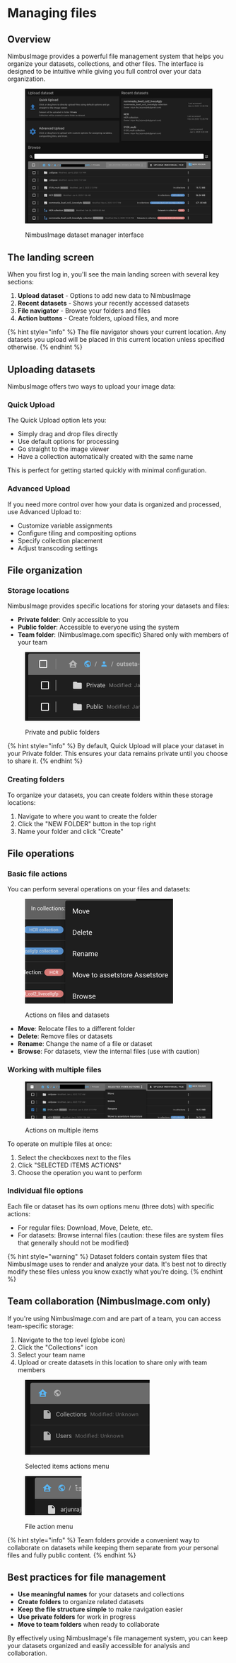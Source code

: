 # Managing files

## Overview

NimbusImage provides a powerful file management system that helps you organize your datasets, collections, and other files. The interface is designed to be intuitive while giving you full control over your data organization.

<figure><img src="../../.gitbook/assets/image (6).png" alt=""><figcaption><p>NimbusImage dataset manager interface</p></figcaption></figure>

## The landing screen

When you first log in, you'll see the main landing screen with several key sections:

1. **Upload dataset** - Options to add new data to NimbusImage
2. **Recent datasets** - Shows your recently accessed datasets
3. **File navigator** - Browse your folders and files
4. **Action buttons** - Create folders, upload files, and more

{% hint style="info" %}
The file navigator shows your current location. Any datasets you upload will be placed in this current location unless specified otherwise.
{% endhint %}

## Uploading datasets

NimbusImage offers two ways to upload your image data:

### Quick Upload

The Quick Upload option lets you:

* Simply drag and drop files directly
* Use default options for processing
* Go straight to the image viewer
* Have a collection automatically created with the same name

This is perfect for getting started quickly with minimal configuration.

### Advanced Upload

If you need more control over how your data is organized and processed, use Advanced Upload to:

* Customize variable assignments
* Configure tiling and compositing options
* Specify collection placement
* Adjust transcoding settings

## File organization

### Storage locations

NimbusImage provides specific locations for storing your datasets and files:

* **Private folder**: Only accessible to you
* **Public folder**: Accessible to everyone using the system
* **Team folder**: (NimbusImage.com specific) Shared only with members of your team

<div align="left"><figure><img src="../../.gitbook/assets/image.png" alt="" width="260"><figcaption><p>Private and public folders</p></figcaption></figure></div>

{% hint style="info" %}
By default, Quick Upload will place your dataset in your Private folder. This ensures your data remains private until you choose to share it.
{% endhint %}

### Creating folders

To organize your datasets, you can create folders within these storage locations:

1. Navigate to where you want to create the folder
2. Click the "NEW FOLDER" button in the top right
3. Name your folder and click "Create"

## File operations

### Basic file actions

You can perform several operations on your files and datasets:

<div align="left"><figure><img src="../../.gitbook/assets/image (30).png" alt="" width="335"><figcaption><p>Actions on files and datasets</p></figcaption></figure></div>

* **Move**: Relocate files to a different folder
* **Delete**: Remove files or datasets
* **Rename**: Change the name of a file or dataset
* **Browse**: For datasets, view the internal files (use with caution)

### Working with multiple files

<figure><img src="../../.gitbook/assets/Untitled8.jpg" alt=""><figcaption><p>Actions on multiple items</p></figcaption></figure>

To operate on multiple files at once:

1. Select the checkboxes next to the files
2. Click "SELECTED ITEMS ACTIONS"
3. Choose the operation you want to perform

### Individual file options

Each file or dataset has its own options menu (three dots) with specific actions:

* For regular files: Download, Move, Delete, etc.
* For datasets: Browse internal files (caution: these files are system files that generally should not be modified)

{% hint style="warning" %}
Dataset folders contain system files that NimbusImage uses to render and analyze your data. It's best not to directly modify these files unless you know exactly what you're doing.
{% endhint %}

## Team collaboration (NimbusImage.com only)

If you're using NimbusImage.com and are part of a team, you can access team-specific storage:

1. Navigate to the top level (globe icon)
2. Click the "Collections" icon
3. Select your team name
4. Upload or create datasets in this location to share only with team members

<div align="left"><figure><img src="../../.gitbook/assets/image (1).png" alt="" width="282"><figcaption><p>Selected items actions menu</p></figcaption></figure></div>

<div align="left"><figure><img src="../../.gitbook/assets/image (3).png" alt="" width="128"><figcaption><p>File action menu</p></figcaption></figure></div>

{% hint style="info" %}
Team folders provide a convenient way to collaborate on datasets while keeping them separate from your personal files and fully public content.
{% endhint %}

## Best practices for file management

* **Use meaningful names** for your datasets and collections
* **Create folders** to organize related datasets
* **Keep the file structure simple** to make navigation easier
* **Use private folders** for work in progress
* **Move to team folders** when ready to collaborate

By effectively using NimbusImage's file management system, you can keep your datasets organized and easily accessible for analysis and collaboration.
